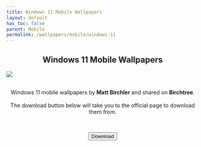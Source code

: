 ```yaml
---
title: Windows 11 Mobile Wallpapers
layout: default
has_toc: false
parent: Mobile
permalink: /wallpapers/mobile/windows-11
---
```



<div class="card">
  <h2 style="text-align:center" class="text-delta">Windows 11 Mobile Wallpapers</h2>
  <img src="https://birchtree.me/content/images/size/w1600/format/webp/2021/06/007-copy.jpg" />
  <div class="container">
    <br />
    <p style="text-align:center">Windows 11 mobile wallpapers by <b>Matt Birchler</b> and shared on <b>Birchtree</b>.
      <br /><br />
      The download button below will take you to the official page to download them from.</p>
  </div>
</div>
<br />
<p class="text-delta" style="text-align:center"><a href="https://birchtree.me/blog/windows-11-wallpapers-for-your-phone/">
  <button type="button" name="button" class="btn">Download</button></a></p>
